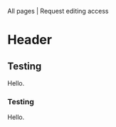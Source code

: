 <!-- TITLE: Welcome to ImpactWiki -->
<!-- SUBTITLE: Knowledgebase for impact investors, social entrepreneurs and evaluators -->

All pages | Request editing access
# Header
## Testing

Hello.

### Testing

Hello.